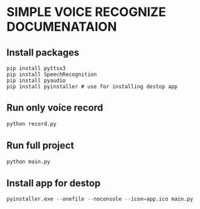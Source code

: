 # SIMPLE VOICE RECOGNIZE DOCUMENATAION

## Install packages
```console
pip install pyttsx3
pip install SpeechRecognition
pip install pyaudio
pip install pyinstaller # use for installing destop app
```

## Run only voice record
```python
python record.py
```

## Run full project
```python
python main.py
```

## Install app for destop
```python
pyinstaller.exe --onefile --noconsole --icon=app.ico main.py
```